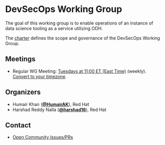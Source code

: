 <!---
This is an autogenerated file!

Please do not edit this file directly, but instead make changes to the
sigs.yaml file in the project root.

This file is part of https://github.com/open-services-group/community

To understand how this file is generated, see https://git.k8s.io/community/generator/README.md
--->
# DevSecOps Working Group

The goal of this working group is to enable operations of an instance of data science tooling as a service utilizing ODH.

The [charter](charter.md) defines the scope and governance of the DevSecOps Working Group.

## Meetings
* Regular WG Meeting: [Tuesdays at 11:00 ET (East Time)](https://meet.google.com/zsu-avba-enx) (weekly). [Convert to your timezone](http://www.thetimezoneconverter.com/?t=11:00&tz=ET%20%28East%20Time%29).

## Organizers

* Humair Khan (**[@HumairAK](https://github.com/HumairAK)**), Red Hat
* Harshad Reddy Nalla (**[@harshad16](https://github.com/harshad16)**), Red Hat

## Contact
- [Open Community Issues/PRs](https://github.com/open-services-group/community/labels/wg%2Fdevsecops)
<!-- BEGIN CUSTOM CONTENT -->

<!-- END CUSTOM CONTENT -->
